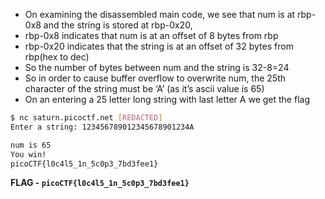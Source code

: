 - On examining the disassembled main code, we see that num is at rbp-0x8 and the string is stored at rbp-0x20,
- rbp-0x8 indicates that num is at an offset of 8 bytes from rbp
- rbp-0x20 indicates that the string is at an offset of 32 bytes from rbp(hex to dec)
- So the number of bytes between num and the string is 32-8=24
- So in order to cause buffer overflow to overwrite num, the 25th character of the string must be ‘A’ (as it’s ascii value is 65)
- On an entering a 25 letter long string with last letter A we get the flag

```bash
$ nc saturn.picoctf.net [REDACTED]
Enter a string: 123456789012345678901234A

num is 65
You win!
picoCTF{l0c4l5_1n_5c0p3_7bd3fee1}
```

**FLAG - `picoCTF{l0c4l5_1n_5c0p3_7bd3fee1}`**

